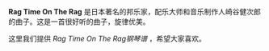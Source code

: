 

**Rag Time On The Rag** 是日本著名的邦乐家，配乐大师和音乐制作人崎谷健次郎的曲子。这是一首很好听的曲子，旋律优美。

  
这里我们提供 _Rag Time On The Rag钢琴谱_ ，希望大家喜欢。

